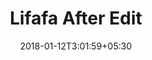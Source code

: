 ---
title: "Lifafa After Edit"
date: 2018-01-12T3:01:59+05:30
draft: false
layout: lifafa-after-edit

---